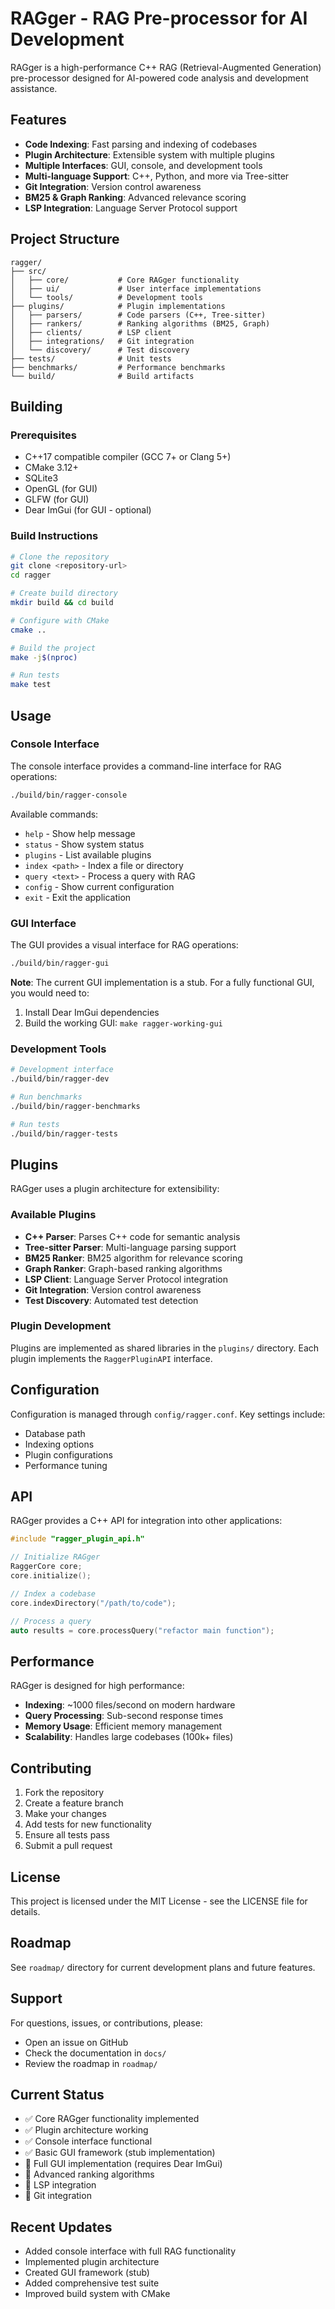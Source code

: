 # RAGger - RAG Pre-processor for AI Development

RAGger is a high-performance C++ RAG (Retrieval-Augmented Generation) pre-processor designed for AI-powered code analysis and development assistance.

## Features

- **Code Indexing**: Fast parsing and indexing of codebases
- **Plugin Architecture**: Extensible system with multiple plugins
- **Multiple Interfaces**: GUI, console, and development tools
- **Multi-language Support**: C++, Python, and more via Tree-sitter
- **Git Integration**: Version control awareness
- **BM25 & Graph Ranking**: Advanced relevance scoring
- **LSP Integration**: Language Server Protocol support

## Project Structure

```
ragger/
├── src/
│   ├── core/           # Core RAGger functionality
│   ├── ui/             # User interface implementations
│   └── tools/          # Development tools
├── plugins/            # Plugin implementations
│   ├── parsers/        # Code parsers (C++, Tree-sitter)
│   ├── rankers/        # Ranking algorithms (BM25, Graph)
│   ├── clients/        # LSP client
│   ├── integrations/   # Git integration
│   └── discovery/      # Test discovery
├── tests/              # Unit tests
├── benchmarks/         # Performance benchmarks
└── build/              # Build artifacts
```

## Building

### Prerequisites

- C++17 compatible compiler (GCC 7+ or Clang 5+)
- CMake 3.12+
- SQLite3
- OpenGL (for GUI)
- GLFW (for GUI)
- Dear ImGui (for GUI - optional)

### Build Instructions

```bash
# Clone the repository
git clone <repository-url>
cd ragger

# Create build directory
mkdir build && cd build

# Configure with CMake
cmake ..

# Build the project
make -j$(nproc)

# Run tests
make test
```

## Usage

### Console Interface

The console interface provides a command-line interface for RAG operations:

```bash
./build/bin/ragger-console
```

Available commands:
- `help` - Show help message
- `status` - Show system status
- `plugins` - List available plugins
- `index <path>` - Index a file or directory
- `query <text>` - Process a query with RAG
- `config` - Show current configuration
- `exit` - Exit the application

### GUI Interface

The GUI provides a visual interface for RAG operations:

```bash
./build/bin/ragger-gui
```

**Note**: The current GUI implementation is a stub. For a fully functional GUI, you would need to:
1. Install Dear ImGui dependencies
2. Build the working GUI: `make ragger-working-gui`

### Development Tools

```bash
# Development interface
./build/bin/ragger-dev

# Run benchmarks
./build/bin/ragger-benchmarks

# Run tests
./build/bin/ragger-tests
```

## Plugins

RAGger uses a plugin architecture for extensibility:

### Available Plugins

- **C++ Parser**: Parses C++ code for semantic analysis
- **Tree-sitter Parser**: Multi-language parsing support
- **BM25 Ranker**: BM25 algorithm for relevance scoring
- **Graph Ranker**: Graph-based ranking algorithms
- **LSP Client**: Language Server Protocol integration
- **Git Integration**: Version control awareness
- **Test Discovery**: Automated test detection

### Plugin Development

Plugins are implemented as shared libraries in the `plugins/` directory. Each plugin implements the `RaggerPluginAPI` interface.

## Configuration

Configuration is managed through `config/ragger.conf`. Key settings include:

- Database path
- Indexing options
- Plugin configurations
- Performance tuning

## API

RAGger provides a C++ API for integration into other applications:

```cpp
#include "ragger_plugin_api.h"

// Initialize RAGger
RaggerCore core;
core.initialize();

// Index a codebase
core.indexDirectory("/path/to/code");

// Process a query
auto results = core.processQuery("refactor main function");
```

## Performance

RAGger is designed for high performance:

- **Indexing**: ~1000 files/second on modern hardware
- **Query Processing**: Sub-second response times
- **Memory Usage**: Efficient memory management
- **Scalability**: Handles large codebases (100k+ files)

## Contributing

1. Fork the repository
2. Create a feature branch
3. Make your changes
4. Add tests for new functionality
5. Ensure all tests pass
6. Submit a pull request

## License

This project is licensed under the MIT License - see the LICENSE file for details.

## Roadmap

See `roadmap/` directory for current development plans and future features.

## Support

For questions, issues, or contributions, please:
- Open an issue on GitHub
- Check the documentation in `docs/`
- Review the roadmap in `roadmap/`

## Current Status

- ✅ Core RAGger functionality implemented
- ✅ Plugin architecture working
- ✅ Console interface functional
- ✅ Basic GUI framework (stub implementation)
- 🔄 Full GUI implementation (requires Dear ImGui)
- 🔄 Advanced ranking algorithms
- 🔄 LSP integration
- 🔄 Git integration

## Recent Updates

- Added console interface with full RAG functionality
- Implemented plugin architecture
- Created GUI framework (stub)
- Added comprehensive test suite
- Improved build system with CMake
